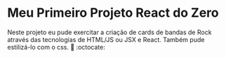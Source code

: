 # Meu Primeiro Projeto React do Zero

Neste projeto eu pude exercitar a criação de cards de bandas de Rock através das tecnologias de HTML/JS ou JSX e React. Também pude estilizá-lo com o css.  :punch: :octocate:

